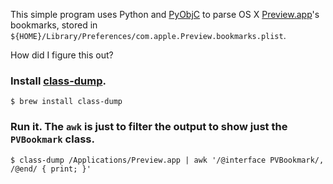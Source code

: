 This simple program uses Python and [PyObjC](http://pyobjc.sourceforge.net/) to
parse OS X [Preview.app](http://en.wikipedia.org/wiki/Preview_%28software%29)'s
bookmarks, stored in
`${HOME}/Library/Preferences/com.apple.Preview.bookmarks.plist`.

How did I figure this out?

### Install [class-dump](http://www.codethecode.com/projects/class-dump/).
    $ brew install class-dump
### Run it. The `awk` is just to filter the output to show just the `PVBookmark` class.
    $ class-dump /Applications/Preview.app | awk '/@interface PVBookmark/, /@end/ { print; }'
